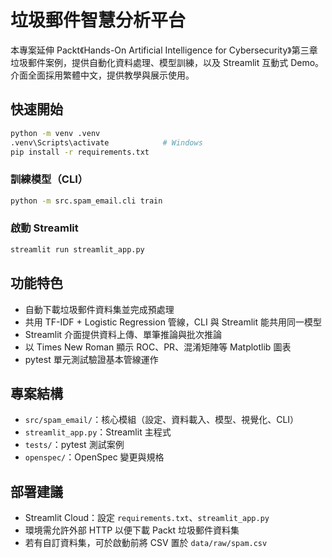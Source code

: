# 垃圾郵件智慧分析平台

本專案延伸 Packt《Hands-On Artificial Intelligence for Cybersecurity》第三章垃圾郵件案例，提供自動化資料處理、模型訓練，以及 Streamlit 互動式 Demo。介面全面採用繁體中文，提供教學與展示使用。

## 快速開始

```bash
python -m venv .venv
.venv\Scripts\activate            # Windows
pip install -r requirements.txt
```

### 訓練模型（CLI）

```bash
python -m src.spam_email.cli train
```

### 啟動 Streamlit

```bash
streamlit run streamlit_app.py
```

## 功能特色

- 自動下載垃圾郵件資料集並完成預處理
- 共用 TF-IDF + Logistic Regression 管線，CLI 與 Streamlit 能共用同一模型
- Streamlit 介面提供資料上傳、單筆推論與批次推論
- 以 Times New Roman 顯示 ROC、PR、混淆矩陣等 Matplotlib 圖表
- pytest 單元測試驗證基本管線運作

## 專案結構

- `src/spam_email/`：核心模組（設定、資料載入、模型、視覺化、CLI）
- `streamlit_app.py`：Streamlit 主程式
- `tests/`：pytest 測試案例
- `openspec/`：OpenSpec 變更與規格

## 部署建議

- Streamlit Cloud：設定 `requirements.txt`、`streamlit_app.py`
- 環境需允許外部 HTTP 以便下載 Packt 垃圾郵件資料集
- 若有自訂資料集，可於啟動前將 CSV 置於 `data/raw/spam.csv`

